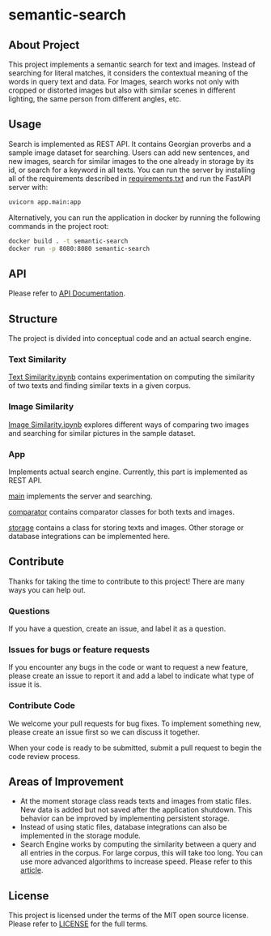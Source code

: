 # semantic-search

## About Project

This project implements a semantic search for text and images. Instead of searching for literal matches, it considers the contextual meaning of the words in query text and data. For Images, search works not only with cropped or distorted images but also with similar scenes in different lighting, the same person from different angles, etc.

## Usage

Search is implemented as REST API. It contains Georgian proverbs and a sample image dataset for searching. Users can add new sentences, and new images, search for similar images to the one already in storage by its id, or search for a keyword in all texts. You can run the server by installing all of the requirements described in [requirements.txt](https://github.com/Supernova-PulsarAIGeorgia/semantic-search/blob/main/requirements.txt) and run the FastAPI server with:
```sh
uvicorn app.main:app
```
Alternatively, you can run the application in docker by running the following commands in the project root:
```sh
docker build . -t semantic-search
docker run -p 8080:8080 semantic-search
```

## API
Please refer to [API Documentation](https://github.com/Supernova-PulsarAIGeorgia/semantic-search/blob/main/api_docs.md).

## Structure
The project is divided into conceptual code and an actual search engine.

### Text Similarity
[Text Similarity.ipynb](https://github.com/Supernova-PulsarAIGeorgia/semantic-search/blob/main/Text%20Similarity.ipynb) contains experimentation on computing the similarity of two texts and finding similar texts in a given corpus.

### Image Similarity
[Image Similarity.ipynb](https://github.com/Supernova-PulsarAIGeorgia/semantic-search/blob/main/Image%20Similarity.ipynb) explores different ways of comparing two images and searching for similar pictures in the sample dataset.

### App
Implements actual search engine. Currently, this part is implemented as REST API.

[main](https://github.com/Supernova-PulsarAIGeorgia/semantic-search/blob/main/app/main.py) implements the server and searching.

[comparator](https://github.com/Supernova-PulsarAIGeorgia/semantic-search/blob/main/app/comparator.py) contains comparator classes for both texts and images.

[storage](https://github.com/Supernova-PulsarAIGeorgia/semantic-search/blob/main/app/storage.py) contains a class for storing texts and images. Other storage or database integrations can be implemented here.

## Contribute
Thanks for taking the time to contribute to this project! There are many ways you can help out.

### Questions
If you have a question, create an issue, and label it as a question.

### Issues for bugs or feature requests
If you encounter any bugs in the code or want to request a new feature, please create an issue to report it and add a label to indicate what type of issue it is.

### Contribute Code
We welcome your pull requests for bug fixes. To implement something new, please create an issue first so we can discuss it together.

When your code is ready to be submitted, submit a pull request to begin the code review process.

## Areas of Improvement

* At the moment storage class reads texts and images from static files. New data is added but not saved after the application shutdown. This behavior can be improved by implementing persistent storage.
* Instead of using static files, database integrations can also be implemented in the storage module.
* Search Engine works by computing the similarity between a query and all entries in the corpus. For large corpus, this will take too long. You can use more advanced algorithms to increase speed. Please refer to this [article](https://www.sbert.net/examples/applications/semantic-search/README.html).

## License
This project is licensed under the terms of the MIT open source license. Please refer to [LICENSE](https://github.com/Supernova-PulsarAIGeorgia/semantic-search/blob/main/LICENSE) for the full terms.
